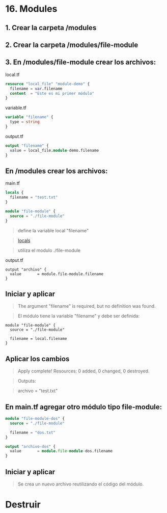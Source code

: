 # 16. Modules <!-- omit in TOC -->

## 1. Crear la carpeta /modules

## 2. Crear la carpeta /modules/file-module

## 3. En /modules/file-module crear los archivos:

local.tf
```tf
resource "local_file" "module-demo" {
  filename = var.filename
  content  = "Este es mi primer módulo"
}
```

variable.tf
```tf
variable "filename" {
  type = string
}
```

output.tf
```tf
output "filename" {
  value = local_file.module-demo.filename
}
```

## En /modules crear los archivos:

main.tf
```tf
locals {
  filename = "test.txt"
}

module "file-module" {
  source = "./file-module"
}
```
> define la variable local "filename"

> [locals](https://learn.hashicorp.com/tutorials/terraform/locals)

> utiliza el modulo ./file-module

output.tf
```vim
output "archivo" {
  value       = module.file-module.filename
}
```

## Iniciar y aplicar

> The argument "filename" is required, but no definition was found.

> El módulo tiene la variable "filename" y debe ser definida:

```vim
module "file-module" {
  source = "./file-module"

  filename = local.filename
}
```

## Aplicar los cambios

> Apply complete! Resources: 0 added, 0 changed, 0 destroyed.

> Outputs:

> archivo = "test.txt"

## En main.tf agregar otro módulo tipo file-module:
```tf
module "file-module-dos" {
  source = "./file-module"

  filename = "dos.txt"
}

output "archivo-dos" {
  value       = module.file-module-dos.filename
}
```

## Iniciar y aplicar

> Se crea un nuevo archivo reutilizando el código del módulo.


# Destruir

